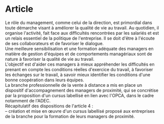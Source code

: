 # Article

  
Le rôle du management, comme celui de la direction, est primordial dans toute démarche visant à améliorer la qualité de vie au travail. Au quotidien, il organise l'activité, fait face aux difficultés rencontrées par les salariés et est un relais essentiel de la politique de l'entreprise. Il se doit d'être à l'écoute de ses collaborateurs et de favoriser le dialogue.  
Une meilleure sensibilisation et une formation adéquate des managers en matière de gestion d'équipes et de comportements managériaux sont de nature à favoriser la qualité de vie au travail.  
L'objectif est d'aider ces managers à mieux appréhender les difficultés en prenant en compte les conditions réelles d'exercice du travail, à favoriser les échanges sur le travail, à savoir mieux identifier les conditions d'une bonne coopération dans leurs équipes.  
La branche professionnelle de la vente à distance a mis en place un dispositif d'accompagnement des managers de proximité, qui se concrétise par la proposition d'un cursus labellisé en lien avec l'OPCA, dans le cadre notamment de l'ADEC.  
Récapitulatif des dispositions de l'article 4 :  
– création et mise en œuvre d'un cursus labellisé proposé aux entreprises de la branche pour la formation de leurs managers de proximité.

